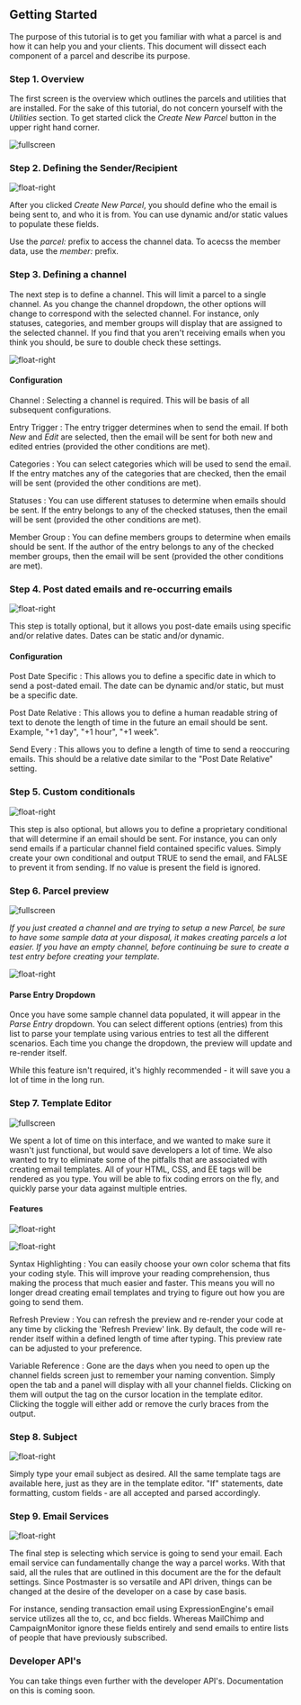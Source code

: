 ## Getting Started

The purpose of this tutorial is to get you familiar with what a parcel is and how it can help you and your clients. This document will dissect each component of a parcel and describe its purpose.

### Step 1. Overview

The first screen is the overview which outlines the parcels and utilities that are installed. For the sake of this tutorial, do not concern yourself with the *Utilities* section. To get started click the *Create New Parcel* button in the upper right hand corner.

![fullscreen]({THEME_URL}third_party/postmaster/images/docs/parcel-1.jpg)


### Step 2. Defining the Sender/Recipient

![float-right]({THEME_URL}third_party/postmaster/images/docs/parcel-2.jpg)

After you clicked *Create New Parcel*, you should define who the email is being sent to, and who it is from. You can use dynamic and/or static values to populate these fields.

Use the *parcel:* prefix to access the channel data. To acecss the member data, use the *member:* prefix.


### Step 3. Defining a channel

The next step is to define a channel. This will limit a parcel to a single channel. As you change the channel dropdown, the other options will change to correspond with the selected channel. For instance, only statuses, categories, and member groups will display that are assigned to the selected channel. If you find that you aren't receiving emails when you think you should, be sure to double check these settings.

![float-right]({THEME_URL}third_party/postmaster/images/docs/parcel-3.jpg)

#### Configuration

Channel
:	Selecting a channel is required. This will be basis of all subsequent configurations.

Entry Trigger
:	The entry trigger determines when to send the email. If both *New* and *Edit* are selected, then the email will be sent for both new and edited entries (provided the other conditions are met).

Categories
:	You can select categories which will be used to send the email. If the entry matches any of the categories that are checked, then the email will be sent (provided the other conditions are met).

Statuses
:	You can use different statuses to determine when emails should be sent. If the entry belongs to any of the checked statuses, then the email will be sent (provided the other conditions are met).

Member Group
:	You can define members groups to determine when emails should be sent. If the author of the entry belongs to any of the checked member groups, then the email will be sent (provided the other conditions are met).


### Step 4. Post dated emails and re-occurring emails

![float-right]({THEME_URL}third_party/postmaster/images/docs/parcel-4.jpg)

This step is totally optional, but it allows you post-date emails using specific and/or relative dates. Dates can be static and/or dynamic.

#### Configuration

Post Date Specific
:	This allows you to define a specific date in which to send a post-dated email. The date can be dynamic and/or static, but must be a specific date.

Post Date Relative
:	This allows you to define a human readable string of text to denote the length of time in the future an email should be sent. Example, "+1 day", "+1 hour", "+1 week".

Send Every
:	This allows you to define a length of time to send a reoccuring emails. This should be a relative date similar to the "Post Date Relative" setting.


### Step 5. Custom conditionals

![float-right]({THEME_URL}third_party/postmaster/images/docs/parcel-5.jpg)

This step is also optional, but allows you to define a proprietary conditional that will determine if an email should be sent. For instance, you can only send emails if a particular channel field contained specific values. Simply create your own conditional and output TRUE to send the email, and FALSE to prevent it from sending. If no value is present the field is ignored.


### Step 6. Parcel preview

![fullscreen]({THEME_URL}third_party/postmaster/images/docs/parcel-6.jpg)

*If you just created a channel and are trying to setup a new Parcel, be sure to have some sample data at your disposal,  it makes creating parcels a lot easier. If you have an empty channel, before continuing be sure to create a test entry before creating your template.*

![float-right]({THEME_URL}third_party/postmaster/images/docs/parcel-7.jpg)

#### Parse Entry Dropdown

Once you have some sample channel data populated, it will appear in the *Parse Entry* dropdown. You can select different options (entries) from this list to parse your template using various entries to test all the different scenarios. Each time you change the dropdown, the preview will update and re-render itself.

While this feature isn't required, it's highly recommended - it will save you a lot of time in the long run.


### Step 7. Template Editor

![fullscreen]({THEME_URL}third_party/postmaster/images/docs/parcel-8.jpg)

We spent a lot of time on this interface, and we wanted to make sure it wasn't just functional, but would save developers a lot of time. We also wanted to try to eliminate some of the pitfalls that are associated with creating email templates. All of your HTML, CSS, and EE tags will be rendered as you type. You will be able to fix coding errors on the fly, and quickly parse your data against multiple entries.

#### Features

![float-right]({THEME_URL}third_party/postmaster/images/docs/parcel-9.jpg)

![float-right]({THEME_URL}third_party/postmaster/images/docs/parcel-10.jpg)

Syntax Highlighting
:	You can easily choose your own color schema that fits your coding style. This will improve your reading comprehension, thus making the process that much easier and faster. This means you will no longer dread creating email templates and trying to figure out how you are going to send them.

Refresh Preview
:	You can refresh the preview and re-render your code at any time by clicking the 'Refresh Preview' link. By default, the code will re-render itself within a defined length of time after typing. This preview rate can be adjusted to your preference.

Variable Reference
:	Gone are the days when you need to open up the channel fields screen just to remember your naming convention. Simply open the tab and a panel will display with all your channel fields. Clicking on them will output the tag on the cursor location in the template editor. Clicking the toggle will either add or remove the curly braces from the output.


### Step 8. Subject

![float-right]({THEME_URL}third_party/postmaster/images/docs/parcel-11.jpg)

Simply type your email subject as desired. All the same template tags are available here, just as they are in the template editor. "If" statements, date formatting, custom fields &dash; are all accepted and parsed accordingly.


### Step 9. Email Services

![float-right]({THEME_URL}third_party/postmaster/images/docs/parcel-12.jpg)

The final step is selecting which service is going to send your email. Each email service can fundamentally change the way a parcel works. With that said, all the rules that are outlined in this document are the for the default settings. Since Postmaster is so versatile and API driven, things can be changed at the desire of the developer on a case by case basis.

For instance, sending transaction email using ExpressionEngine's email service utilizes all the to, cc, and bcc fields. Whereas MailChimp and CampaignMonitor ignore these fields entirely and send emails to entire lists of people that have previously subscribed. 


### Developer API's

You can take things even further with the developer API's. Documentation on this is coming soon.